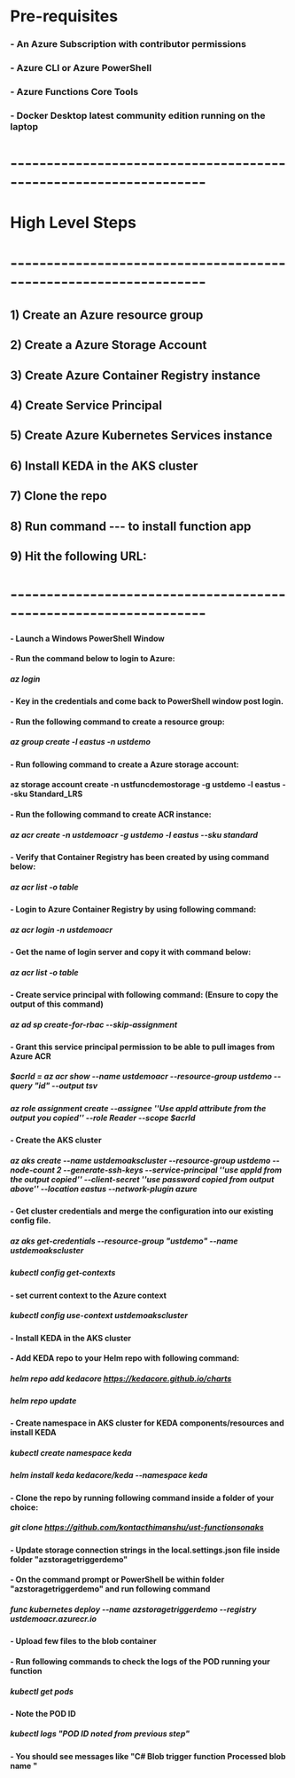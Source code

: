 # Pre-requisites
### - An Azure Subscription with contributor permissions
### - Azure CLI or Azure PowerShell
### - Azure Functions Core Tools
### - Docker Desktop latest community edition running on the laptop
# -----------------------------------------------------------------

# High Level Steps
# -----------------------------------------------------------------
## 1) Create an Azure resource group
## 2) Create a Azure Storage Account
## 3) Create Azure Container Registry instance
## 4) Create Service Principal 
## 5) Create Azure Kubernetes Services instance
## 6) Install KEDA in the AKS cluster
## 7) Clone the repo
## 8) Run command --- to install function app
## 9) Hit the following URL:
# -----------------------------------------------------------------
#### - Launch a Windows PowerShell Window
#### - Run the command below to login to Azure:
##### az login
#### - Key in the credentials and come back to PowerShell window post login.
#### - Run the following command to create a resource group:
##### az group create -l eastus -n ustdemo
#### - Run following command to create a Azure storage account:
#### az storage account create -n ustfuncdemostorage -g ustdemo -l eastus --sku Standard_LRS
#### - Run the following command to create ACR instance:
##### az acr create -n ustdemoacr -g ustdemo -l eastus --sku standard
#### - Verify that Container Registry has been created by using command below:
##### az acr list -o table
#### - Login to Azure Container Registry by using following command:
##### az acr login -n ustdemoacr
#### - Get the name of login server and copy it with command below:
##### az acr list -o table
#### - Create service principal with following command: (Ensure to copy the output of this command)
##### az ad sp create-for-rbac --skip-assignment
#### - Grant this service principal permission to be able to pull images from Azure ACR
##### $acrId = az acr show --name ustdemoacr --resource-group ustdemo --query "id" --output tsv
##### az role assignment create --assignee ''Use appId attribute from the output you copied'' --role Reader --scope $acrId
#### - Create the AKS cluster
##### az aks create --name ustdemoakscluster --resource-group ustdemo --node-count 2 --generate-ssh-keys --service-principal ''use appId from the output copied'' --client-secret ''use password copied from output above'' --location eastus --network-plugin azure
#### - Get cluster credentials and merge the configuration into our existing config file.
##### az aks get-credentials --resource-group "ustdemo" --name ustdemoakscluster
##### kubectl config get-contexts
#### - set current context to the Azure context
##### kubectl config use-context ustdemoakscluster
#### - Install KEDA in the AKS cluster
#### - Add KEDA repo to your Helm repo with following command:
##### helm repo add kedacore https://kedacore.github.io/charts
##### helm repo update
#### - Create namespace in AKS cluster for KEDA components/resources and install KEDA
##### kubectl create namespace keda
##### helm install keda kedacore/keda --namespace keda
#### - Clone the repo by running following command inside a folder of your choice:
##### git clone https://github.com/kontacthimanshu/ust-functionsonaks
#### - Update storage connection strings in the local.settings.json file inside folder "azstoragetriggerdemo"
#### - On the command prompt or PowerShell be within folder "azstoragetriggerdemo" and run following command
##### func kubernetes deploy --name azstoragetriggerdemo --registry ustdemoacr.azurecr.io
#### - Upload few files to the blob container
#### - Run following commands to check the logs of the POD running your function
##### kubectl get pods
#### - Note the POD ID
##### kubectl logs "POD ID noted from previous step"
#### - You should see messages like "C# Blob trigger function Processed blob name <file name you uploaded>"
  




